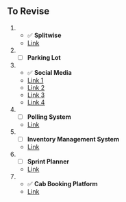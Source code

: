 
## To Revise

1. - ✅ **Splitwise**
   - [Link](https://leetcode.com/discuss/post/5650118/meesho-sde-2-bengaluru-july-2024-reject-3wsyy/)

2. - [ ] **Parking Lot**

3. - ✅ **Social Media**
   - [Link 1](https://leetcode.com/discuss/post/5925685/meesho-machine-coding-sde-1-backend-oct-lfc0l/)
   - [Link 2](https://leetcode.com/discuss/post/5668668/meesho-sde-1-backend-bangalore-july-2024-fdlp/)
   - [Link 3](https://leetcode.com/discuss/post/1993995/meesho-machine-coding-dsa-sde2-by-pratee-0lcn/)
   - [Link 4](https://leetcode.com/discuss/post/5348243/meesho-backend-developer-1-bangalore-sel-w2e4/)

4. - [ ] **Polling System**
   - [Link](https://leetcode.com/discuss/post/5936691/meesho-interview-experience-sde-1-latera-3gsp/)

5. - [ ] **Inventory Management System**
   - [Link](https://leetcode.com/discuss/post/5863391/meesho-sde-iii-bangalore-by-wellyes-zi3i/)

6. - [ ] **Sprint Planner**
   - [Link](https://leetcode.com/discuss/post/5049988/meesho-machine-coding-sprint-planner-by-7vjwi/)

7. - ✅ **Cab Booking Platform**
   - [Link](https://leetcode.com/discuss/post/5740341/meesho-sde-1-bengaluru-sept-2024-accepte-vvm8/)
